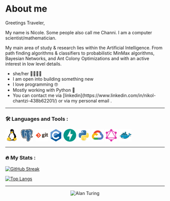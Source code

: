 # About me

Greetings Traveler,

My name is Nicole. Some people also call me Channi. I am a computer scientist/mathematician. 

My main area of study & research lies within the Artificial Intelligence. From path finding algorithms & classifiers to probabilistic MinMax algorithms, Bayesian Networks, and Ant Colony Optimizations and with an active interest in low level details.

<ul>
  <li> she/her 🏳️‍⚧️🏳️‍🌈 </li>
  <li> I am open into building something new </li>
  <li> I love programming 🤓 </li>
  <li> Mostly working with Python 🐍 </li>
  <li> You can contact me via [linkedin](https://www.linkedin.com/in/nikol-chantzi-438b62201/) or via my personal email <nicolechantzi@gmail.com>. </li>
</ul>

---

### :hammer_and_wrench: Languages and Tools :

<p align="center">
  <div>
    <img src="https://github.com/devicons/devicon/blob/master/icons/linux/linux-original.svg" title="Linux"  alt="Linux" width="40" height="40"/>&nbsp;
    <img src="https://github.com/devicons/devicon/blob/master/icons/postgresql/postgresql-original.svg" title="postgres"  alt="postgres" width="40" height="40"/>&nbsp;
    <img src="https://github.com/devicons/devicon/blob/master/icons/git/git-original-wordmark.svg" title="Git" **alt="Git" width="40" height="40"/>
    <img src="https://github.com/devicons/devicon/blob/master/icons/c/c-original.svg" title="C" alt="C" width ="40" height="40"/>
    <img src="https://github.com/devicons/devicon/blob/master/icons/fastapi/fastapi-original.svg" title="FastAPI" alt="FastAPI" width ="40" height="40"/>
    <img src="https://github.com/devicons/devicon/blob/master/icons/python/python-original.svg" title="Python" alt="Python" width ="40" height="40"/>
    <img src="https://github.com/devicons/devicon/blob/master/icons/googlecloud/googlecloud-original.svg" title="GoogleCloud" alt="GoogleCloud" width ="40" height="40"/>
    <img src="https://github.com/devicons/devicon/blob/master/icons/graphql/graphql-plain.svg" title="GraphQL" alt="GraphQL" width ="40" height="40"/>
    <img src="https://github.com/devicons/devicon/blob/master/icons/docker/docker-original.svg" title="Docker" alt="Docker" width ="40" height="40"/>
  </div>
</p>

---

### :fire: My Stats :

[![GitHub Streak](http://github-readme-streak-stats.herokuapp.com?user=NicoleChant&theme=dark&background=000000)](https://git.io/streak-stats)

[![Top Langs](https://github-readme-stats.vercel.app/api/top-langs/?username=NicoleChant&layout=compact&theme=vision-friendly-dark&hide=jupyter%20notebook)](https://github.com/anuraghazra/github-readme-stats)

---

<p align="center">
  <img src="https://artinsights.com/wp-content/uploads/2017/11/Alan_Turing.web_.jpg" title="Alan Turing" alt="Alan Turing" width="400" height="500"/>
</p>
